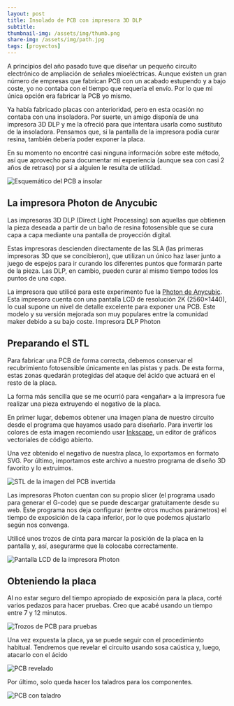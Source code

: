 ```yaml
---
layout: post
title: Insolado de PCB con impresora 3D DLP
subtitle: 
thumbnail-img: /assets/img/thumb.png
share-img: /assets/img/path.jpg
tags: [proyectos]
---
```


A principios del año pasado tuve que diseñar un pequeño circuito electrónico de ampliación de señales mioeléctricas. Aunque existen un gran número de empresas que fabrican PCB con un acabado estupendo y a bajo coste, yo no contaba con el tiempo que requería el envío. Por lo que mi única opción era fabricar la PCB yo mismo.

Ya había fabricado placas con anterioridad, pero en esta ocasión no contaba con una insoladora. Por suerte, un amigo disponía de una impresora 3D DLP y me la ofreció para que intentara usarla como sustituto de la insoladora. Pensamos que, si la pantalla de la impresora podía curar resina, también debería poder exponer la placa.

En su momento no encontré casi ninguna información sobre este método, así que aprovecho para documentar mi experiencia (aunque sea con casi 2 años de retraso) por si a alguien le resulta de utilidad.

<img src="{{ 'assets/img/pcb_schematic.jpg' | relative_url }}" alt="Esquemático del PCB a insolar" />

## La impresora Photon de Anycubic

Las impresoras 3D DLP (Direct Light Processing) son aquellas que obtienen la pieza deseada a partir de un baño de resina fotosensible que se cura capa a capa mediante una pantalla de proyección digital.

Estas impresoras descienden directamente de las SLA (las primeras impresoras 3D que se concibieron), que utilizan un único haz laser junto a juego de espejos para ir curando los diferentes puntos que formarán parte de la pieza. Las DLP, en cambio, pueden curar al mismo tiempo todos los puntos de una capa.

La impresora que utilicé para este experimento fue la [Photon de Anycubic](https://www.anycubic.com/products/anycubic-photon-3d-printer). Esta impresora cuenta con una pantalla LCD de resolución 2K (2560×1440), lo cual supone un nivel de detalle excelente para exponer una PCB. Este modelo y su versión mejorada son muy populares entre la comunidad maker debido a su bajo coste.
Impresora DLP Photon

## Preparando el STL

Para fabricar una PCB de forma correcta, debemos conservar el recubrimiento fotosensible únicamente en las pistas y pads. De esta forma, estas zonas quedarán protegidas del ataque del ácido que actuará en el resto de la placa.

La forma más sencilla que se me ocurrió para «engañar» a la impresora fue realizar una pieza extruyendo el negativo de la placa.

En primer lugar, debemos obtener una imagen plana de nuestro circuito desde el programa que hayamos usado para diseñarlo. Para invertir los colores de esta imagen recomiendo usar [Inkscape](https://inkscape.org/), un editor de gráficos vectoriales de código abierto.

Una vez obtenido el negativo de nuestra placa, lo exportamos en formato SVG. Por último, importamos este archivo a nuestro programa de diseño 3D favorito y lo extruimos.

<img src="{{ 'assets/img/pcb_stl.jpg' | relative_url }}" alt="STL de la imagen del PCB invertida" />

Las impresoras Photon cuentan con su propio slicer (el programa usado para generar el G-code) que se puede descargar gratuitamente desde su web. Este programa nos deja configurar (entre otros muchos parámetros) el tiempo de exposición de la capa inferior, por lo que podemos ajustarlo según nos convenga.

Utilicé unos trozos de cinta para marcar la posición de la placa en la pantalla y, así, asegurarme que la colocaba correctamente.

<img src="{{ 'assets/img/photon_lcd.jpg' | relative_url }}" alt="Pantalla LCD de la impresora Photon" />

## Obteniendo la placa

Al no estar seguro del tiempo apropiado de exposición para la placa, corté varios pedazos para hacer pruebas. Creo que acabé usando un tiempo entre 7 y 12 minutos.

<img src="{{ 'assets/img/pcb_pruebas_tiempo.jpg' | relative_url }}" alt="Trozos de PCB para pruebas" />

Una vez expuesta la placa, ya se puede seguir con el procedimiento habitual. Tendremos que revelar el circuito usando sosa caústica y, luego, atacarlo con el ácido   

<img src="{{ 'assets/img/pcb_revelado.jpg' | relative_url }}" alt="PCB revelado" />                                                                        

Por último, solo queda hacer los taladros para los componentes.

<img src="{{ 'assets/img/pcb_taladro.jpg' | relative_url }}" alt="PCB con taladro" /> 

